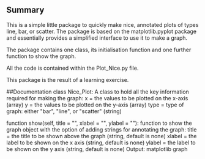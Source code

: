 ## Summary
This is a simple little package to quickly make nice, annotated plots of types line, bar, or scatter. The package is based on the matplotlib.pyplot package and essentially provides a simplified interface to use it to make a graph.

The package contains one class, its initialisation function and one further function to show the graph.

All the code is contained within the Plot_Nice.py file. 

This package is the result of a learning exercise. 

##Documentation
class Nice_Plot: A class to hold all the key information required for making the graph:
		x = the values to be plotted on the x-axis (array)
        y = the values to be plotted on the y-axis (array)
        type = type of graph: either "bar", "line", or "scatter" 			(string)
        
function show(self, title = "", xlabel = "", ylabel = ""):
        function to show the graph object with the option of 				adding strings for annotating the graph:
        title = the title to be shown above the graph (string, 				default is none)
        xlabel = the label to be shown on the x axis (string, 				default is none)
        ylabel = the label to be shown on the y axis (string, 				default is none)
    	Output:
        matplotlib graph